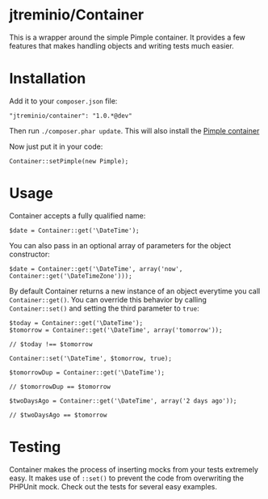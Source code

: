 jtreminio/Container
======

This is a wrapper around the simple Pimple container. It provides a few features that makes handling objects
and writing tests much easier.

Installation
=======

Add it to your `composer.json` file:

    "jtreminio/container": "1.0.*@dev"

Then run `./composer.phar update`. This will also install the [Pimple container](https://github.com/fabpot/Pimple)

Now just put it in your code:

    Container::setPimple(new Pimple);

Usage
========

Container accepts a fully qualified name:

    $date = Container::get('\DateTime');

You can also pass in an optional array of parameters for the object constructor:

    $date = Container::get('\DateTime', array('now', Container::get('\DateTimeZone')));

By default Container returns a new instance of an object everytime you call `Container::get()`. You can override this
behavior by calling `Container::set()` and setting the third parameter to `true`:

    $today = Container::get('\DateTime');
    $tomorrow = Container::get('\DateTime', array('tomorrow'));

    // $today !== $tomorrow

    Container::set('\DateTime', $tomorrow, true);

    $tomorrowDup = Container::get('\DateTime');

    // $tomorrowDup == $tomorrow

    $twoDaysAgo = Container::get('\DateTime', array('2 days ago'));

    // $twoDaysAgo == $tomorrow

Testing
=========

Container makes the process of inserting mocks from your tests extremely easy. It makes use of `::set()` to prevent
the code from overwriting the PHPUnit mock. Check out the tests for several easy examples.
